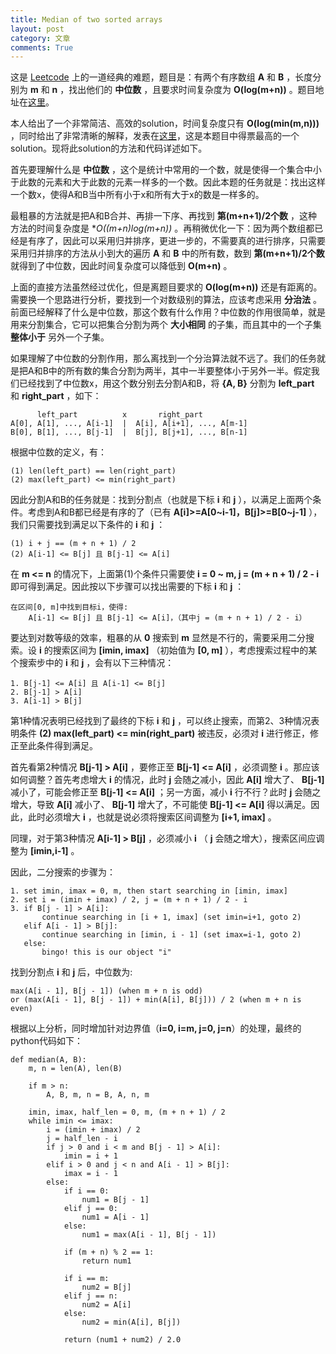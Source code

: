 ```yaml
---
title: Median of two sorted arrays
layout: post
category: 文章
comments: True
---
```


这是 [Leetcode](https://leetcode.com) 上的一道经典的难题，题目是：有两个有序数组 **A** 和 **B** ，长度分别为 **m** 和 **n** ，找出他们的 **中位数** ，且要求时间复杂度为 **O(log(m+n))** 。题目地址在[这里](https://leetcode.com/problems/median-of-two-sorted-arrays/)。

本人给出了一个非常简洁、高效的solution，时间复杂度只有 **O(log(min(m,n)))** ，同时给出了非常清晰的解释，发表在[这里](https://leetcode.com/discuss/15790/share-my-o-log-min-m-n-solution-with-explanation)，这是本题目中得票最高的一个solution。现将此solution的方法和代码详述如下。

<!--more-->

首先要理解什么是 **中位数** ，这个是统计中常用的一个数，就是使得一个集合中小于此数的元素和大于此数的元素一样多的一个数。因此本题的任务就是：找出这样一个数x，使得A和B当中所有小于x和所有大于x的数是一样多的。

最粗暴的方法就是把A和B合并、再排一下序、再找到 **第(m+n+1)/2个数** ，这种方法的时间复杂度是 **O((m+n)*log(m+n))** 。再稍微优化一下：因为两个数组都已经是有序了，因此可以采用归并排序，更进一步的，不需要真的进行排序，只需要采用归并排序的方法从小到大的遍历 **A** 和 **B** 中的所有数，数到 **第(m+n+1)/2个数** 就得到了中位数，因此时间复杂度可以降低到 **O(m+n)** 。

上面的直接方法虽然经过优化，但是离题目要求的 **O(log(m+n))** 还是有距离的。需要换一个思路进行分析，要找到一个对数级别的算法，应该考虑采用 **分治法** 。前面已经解释了什么是中位数，那这个数有什么作用？中位数的作用很简单，就是用来分割集合，它可以把集合分割为两个 **大小相同** 的子集，而且其中的一个子集 **整体小于** 另外一个子集。

如果理解了中位数的分割作用，那么离找到一个分治算法就不远了。我们的任务就是把A和B中的所有数的集合分割为两半，其中一半要整体小于另外一半。假定我们已经找到了中位数x，用这个数分别去分割A和B，将 **{A, B}** 分割为 **left_part** 和 **right_part** ，如下：

          left_part          x       right_part
    A[0], A[1], ..., A[i-1]  |  A[i], A[i+1], ..., A[m-1]
    B[0], B[1], ..., B[j-1]  |  B[j], B[j+1], ..., B[n-1]

根据中位数的定义，有：

    (1) len(left_part) == len(right_part)
    (2) max(left_part) <= min(right_part)

因此分割A和B的任务就是：找到分割点（也就是下标 **i** 和 **j** ），以满足上面两个条件。考虑到A和B都已经是有序的了（已有 **A[i]>=A[0~i-1]，B[j]>=B[0~j-1]** ），我们只需要找到满足以下条件的 **i** 和 **j** ：

    (1) i + j == (m + n + 1) / 2
    (2) A[i-1] <= B[j] 且 B[j-1] <= A[i]

在 **m <= n** 的情况下，上面第(1)个条件只需要使 **i = 0 ~ m, j = (m + n + 1) / 2 - i** 即可得到满足。因此按以下步骤可以找出需要的下标 **i** 和 **j** ：

    在区间[0, m]中找到目标i，使得:
        A[i-1] <= B[j] 且 B[j-1] <= A[i]，（其中j = (m + n + 1) / 2 - i）

要达到对数等级的效率，粗暴的从 **0** 搜索到 **m** 显然是不行的，需要采用二分搜索。设 **i** 的搜索区间为 **[imin, imax]** （初始值为 **[0, m]** ），考虑搜索过程中的某个搜索步中的 **i** 和 **j** ，会有以下三种情况：

    1. B[j-1] <= A[i] 且 A[i-1] <= B[j]
    2. B[j-1] > A[i]
    3. A[i-1] > B[j]

第1种情况表明已经找到了最终的下标 **i** 和 **j** ，可以终止搜索，而第2、3种情况表明条件 **(2) max(left_part) <= min(right_part)** 被违反，必须对 **i** 进行修正，修正至此条件得到满足。

首先看第2种情况 **B[j-1] > A[i]** ，要修正至 **B[j-1] <= A[i]** ，必须调整 **i** 。那应该如何调整？首先考虑增大 **i** 的情况，此时 **j** 会随之减小，因此 **A[i]** 增大了、 **B[j-1]** 减小了，可能会修正至 **B[j-1] <= A[i]** ；另一方面，减小 **i** 行不行？此时 **j** 会随之增大，导致 **A[i]** 减小了、 **B[j-1]** 增大了，不可能使 **B[j-1] <= A[i]** 得以满足。因此，此时必须增大 **i** ，也就是说必须将搜索区间调整为 **[i+1, imax]** 。

同理，对于第3种情况 **A[i-1] > B[j]** ，必须减小 **i** （ **j** 会随之增大），搜索区间应调整为 **[imin,i-1]** 。

因此，二分搜索的步骤为：

    1. set imin, imax = 0, m, then start searching in [imin, imax]
    2. set i = (imin + imax) / 2, j = (m + n + 1) / 2 - i
    3. if B[j - 1] > A[i]:
           continue searching in [i + 1, imax] (set imin=i+1, goto 2)
       elif A[i - 1] > B[j]:
           continue searching in [imin, i - 1] (set imax=i-1, goto 2)
       else:
           bingo! this is our object "i"

找到分割点 **i** 和 **j** 后，中位数为:

    max(A[i - 1], B[j - 1]) (when m + n is odd)
    or (max(A[i - 1], B[j - 1]) + min(A[i], B[j])) / 2 (when m + n is even)

根据以上分析，同时增加针对边界值（**i=0, i=m, j=0, j=n**）的处理，最终的python代码如下：

    def median(A, B):
        m, n = len(A), len(B)

        if m > n:
            A, B, m, n = B, A, n, m

        imin, imax, half_len = 0, m, (m + n + 1) / 2
        while imin <= imax:
            i = (imin + imax) / 2
            j = half_len - i
            if j > 0 and i < m and B[j - 1] > A[i]:
                imin = i + 1
            elif i > 0 and j < n and A[i - 1] > B[j]:
                imax = i - 1
            else:
                if i == 0:
                    num1 = B[j - 1]
                elif j == 0:
                    num1 = A[i - 1]
                else:
                    num1 = max(A[i - 1], B[j - 1])

                if (m + n) % 2 == 1:
                    return num1

                if i == m:
                    num2 = B[j]
                elif j == n:
                    num2 = A[i]
                else:
                    num2 = min(A[i], B[j])

                return (num1 + num2) / 2.0
